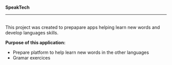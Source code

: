 <strong>SpeakTech</strong>
<br><hr><br>
This project was created to prepapare apps helping learn new words and develop languages skills.

<strong>Purpose of this application:</strong>
<ul>
  <li>Prepare platform to help learn new words in the other languages</li>
  <li>Gramar exercices</li>
</ul>
